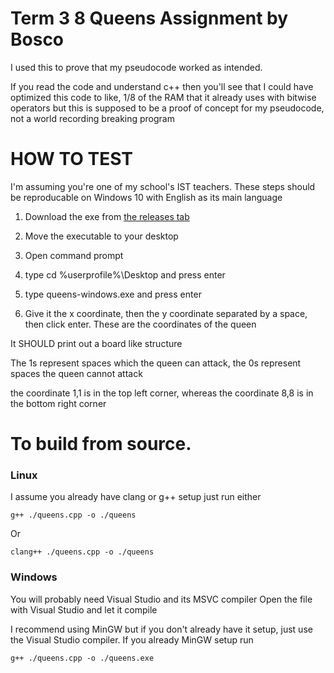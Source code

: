 # Term 3 8 Queens Assignment by Bosco

I used this to prove that my pseudocode worked as intended.

If you read the code and understand c++ then you'll see that I could have optimized this code to like, 1/8 of the RAM that it already uses with bitwise operators but this is supposed to be a proof of concept for my pseudocode, not a world recording breaking program

# HOW TO TEST

I'm assuming you're one of my school's IST teachers. These steps should be reproducable on Windows 10 with English as its main language

1. Download the exe from [the releases tab](https://github.com/fijcj/term3-assignment/releases)

2. Move the executable to your desktop

3. Open command prompt

4. type cd %userprofile%\Desktop and press enter

5. type queens-windows.exe and press enter

6. Give it the x coordinate, then the y coordinate separated by a space, then click enter. These are the coordinates of the queen

It SHOULD print out a board like structure

The 1s represent spaces which the queen can attack, the 0s represent spaces the queen cannot attack


the coordinate 1,1 is in the top left corner, whereas the coordinate 8,8 is in the bottom right corner


# To build from source.

### Linux
I assume you already have clang or g++ setup just run either

`g++ ./queens.cpp -o ./queens`

Or

`clang++ ./queens.cpp -o ./queens`

### Windows
You will probably need Visual Studio and its MSVC compiler
Open the file with Visual Studio and let it compile

I recommend using MinGW but if you don't already have it setup, just use the Visual Studio compiler. If you already MinGW setup run 

`g++ ./queens.cpp -o ./queens.exe`
